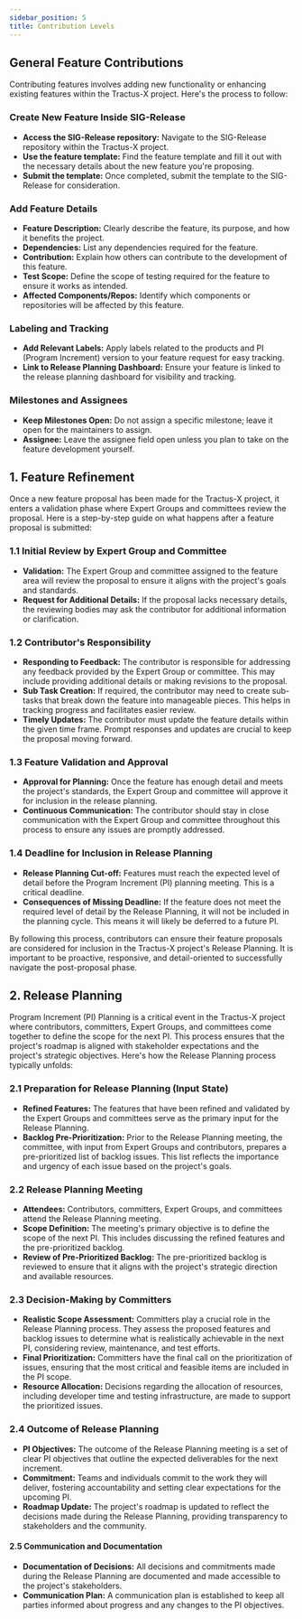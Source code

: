 ```yaml
---
sidebar_position: 5
title: Contribution Levels
---
```


## General Feature Contributions

Contributing features involves adding new functionality or enhancing existing features within the Tractus-X project. Here's the process to follow:

### Create New Feature Inside SIG-Release

- **Access the SIG-Release repository:** Navigate to the SIG-Release repository within the Tractus-X project.
- **Use the feature template:** Find the feature template and fill it out with the necessary details about the new feature you're proposing.
- **Submit the template:** Once completed, submit the template to the SIG-Release for consideration.

### Add Feature Details

- **Feature Description:** Clearly describe the feature, its purpose, and how it benefits the project.
- **Dependencies:** List any dependencies required for the feature.
- **Contribution:** Explain how others can contribute to the development of this feature.
- **Test Scope:** Define the scope of testing required for the feature to ensure it works as intended.
- **Affected Components/Repos:** Identify which components or repositories will be affected by this feature.

### Labeling and Tracking

- **Add Relevant Labels:** Apply labels related to the products and PI (Program Increment) version to your feature request for easy tracking.
- **Link to Release Planning Dashboard:** Ensure your feature is linked to the release planning dashboard for visibility and tracking.

### Milestones and Assignees

- **Keep Milestones Open:** Do not assign a specific milestone; leave it open for the maintainers to assign.
- **Assignee:** Leave the assignee field open unless you plan to take on the feature development yourself.

## 1. Feature Refinement

Once a new feature proposal has been made for the Tractus-X project, it enters a validation phase where Expert Groups and committees review the proposal. Here is a step-by-step guide on what happens after a feature proposal is submitted:

### 1.1 Initial Review by Expert Group and Committee

- **Validation:** The Expert Group and committee assigned to the feature area will review the proposal to ensure it aligns with the project's goals and standards.
- **Request for Additional Details:** If the proposal lacks necessary details, the reviewing bodies may ask the contributor for additional information or clarification.

### 1.2 Contributor's Responsibility

- **Responding to Feedback:** The contributor is responsible for addressing any feedback provided by the Expert Group or committee. This may include providing additional details or making revisions to the proposal.
- **Sub Task Creation:** If required, the contributor may need to create sub-tasks that break down the feature into manageable pieces. This helps in tracking progress and facilitates easier review.
- **Timely Updates:** The contributor must update the feature details within the given time frame. Prompt responses and updates are crucial to keep the proposal moving forward.

### 1.3 Feature Validation and Approval

- **Approval for Planning:** Once the feature has enough detail and meets the project's standards, the Expert Group and committee will approve it for inclusion in the release planning.
- **Continuous Communication:** The contributor should stay in close communication with the Expert Group and committee throughout this process to ensure any issues are promptly addressed.

### 1.4 Deadline for Inclusion in Release Planning

- **Release Planning Cut-off:** Features must reach the expected level of detail before the Program Increment (PI) planning meeting. This is a critical deadline.
- **Consequences of Missing Deadline:** If the feature does not meet the required level of detail by the Release Planning, it will not be included in the planning cycle. This means it will likely be deferred to a future PI.

By following this process, contributors can ensure their feature proposals are considered for inclusion in the Tractus-X project's Release Planning. It is important to be proactive, responsive, and detail-oriented to successfully navigate the post-proposal phase.

## 2. Release Planning

Program Increment (PI) Planning is a critical event in the Tractus-X project where contributors, committers, Expert Groups, and committees come together to define the scope for the next PI. This process ensures that the project's roadmap is aligned with stakeholder expectations and the project's strategic objectives. Here's how the Release Planning process typically unfolds:

### 2.1 Preparation for Release Planning (Input State)

- **Refined Features:** The features that have been refined and validated by the Expert Groups and committees serve as the primary input for the Release Planning.
- **Backlog Pre-Prioritization:** Prior to the Release Planning meeting, the committee, with input from Expert Groups and contributors, prepares a pre-prioritized list of backlog issues. This list reflects the importance and urgency of each issue based on the project's goals.

### 2.2 Release Planning Meeting

- **Attendees:** Contributors, committers, Expert Groups, and committees attend the Release Planning meeting.
- **Scope Definition:** The meeting's primary objective is to define the scope of the next PI. This includes discussing the refined features and the pre-prioritized backlog.
- **Review of Pre-Prioritized Backlog:** The pre-prioritized backlog is reviewed to ensure that it aligns with the project's strategic direction and available resources.

### 2.3 Decision-Making by Committers

- **Realistic Scope Assessment:** Committers play a crucial role in the Release Planning process. They assess the proposed features and backlog issues to determine what is realistically achievable in the next PI, considering review, maintenance, and test efforts.
- **Final Prioritization:** Committers have the final call on the prioritization of issues, ensuring that the most critical and feasible items are included in the PI scope.
- **Resource Allocation:** Decisions regarding the allocation of resources, including developer time and testing infrastructure, are made to support the prioritized issues.

### 2.4 Outcome of Release Planning

- **PI Objectives:** The outcome of the Release Planning meeting is a set of clear PI objectives that outline the expected deliverables for the next increment.
- **Commitment:** Teams and individuals commit to the work they will deliver, fostering accountability and setting clear expectations for the upcoming PI.
- **Roadmap Update:** The project's roadmap is updated to reflect the decisions made during the Release Planning, providing transparency to stakeholders and the community.

#### 2.5 Communication and Documentation

- **Documentation of Decisions:** All decisions and commitments made during the Release Planning are documented and made accessible to the project's stakeholders.
- **Communication Plan:** A communication plan is established to keep all parties informed about progress and any changes to the PI objectives.
